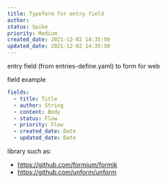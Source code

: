 ```yaml
---
title: Typeform for entry field
author: 
status: Spike
priority: Medium
created_date: 2021-12-02 14:35:50
updated_date: 2021-12-02 14:35:50
---
```


entry field (from entries-define.yaml) to form for web

field example

```yaml
fields:
  - title: Title
  - author: String
  - content: Body
  - status: Flow
  - priority: Flow
  - created_date: Date
  - updated_date: Date
```

library such as:

- https://github.com/formium/formik
- https://github.com/unform/unform



